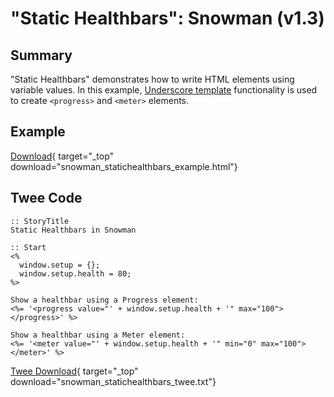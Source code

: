 # "Static Healthbars": Snowman (v1.3)

## Summary

"Static Healthbars" demonstrates how to write HTML elements using variable values. In this example, [Underscore template](https://underscorejs.org/#template) functionality is used to create `<progress>` and `<meter>` elements.

## Example

[Download](snowman_statichealthbars_example.html){ target="_top" download="snowman_statichealthbars_example.html"}

## Twee Code

```twee
:: StoryTitle
Static Healthbars in Snowman

:: Start
<%
  window.setup = {};
  window.setup.health = 80;
%>

Show a healthbar using a Progress element:
<%= '<progress value="' + window.setup.health + '" max="100"></progress>' %>

Show a healthbar using a Meter element:
<%= '<meter value="' + window.setup.health + '" min="0" max="100"></meter>' %>

```

[Twee Download](snowman_statichealthbars_twee.txt){ target="_top" download="snowman_statichealthbars_twee.txt"}

